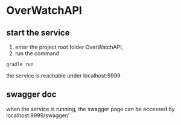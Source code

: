 # OverWatchAPI

## start the service
1. enter the project root folder OverWatchAPI, 
2. run the command
```{r, engine='bash', start_service}
gradle run
```
 the service is reachable under localhost:9999
## swagger doc
 when the service is running, the swagger page can be accessed by localhost:9999/swagger/
